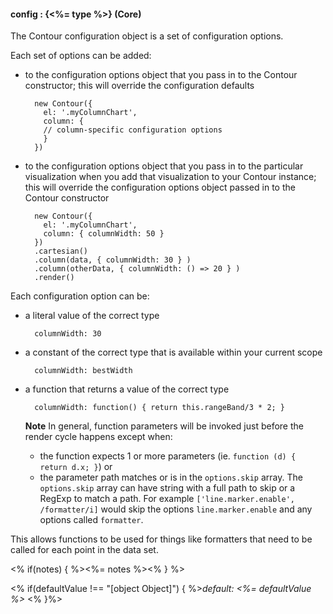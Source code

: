#### **config** : {<%= type %>} (Core)

The Contour configuration object is a set of configuration options.

Each set of options can be added:

* to the configuration options object that you pass in to the Contour constructor; this will override the configuration defaults

		new Contour({
	      el: '.myColumnChart',
	      column: {
	      // column-specific configuration options
	      }
	    })

* to the configuration options object that you pass in to the particular visualization when you add that visualization to your Contour instance; this will override the configuration options object passed in to the Contour constructor

		new Contour({
		  el: '.myColumnChart',
		  column: { columnWidth: 50 }
		})
		.cartesian()
		.column(data, { columnWidth: 30 } )
		.column(otherData, { columnWidth: () => 20 } )
		.render()

Each configuration option can be:

* a literal value of the correct type

		columnWidth: 30

* a constant of the correct type that is available within your current scope

		columnWidth: bestWidth

* a function that returns a value of the correct type

		columnWidth: function() { return this.rangeBand/3 * 2; }

	__Note__ In general, function parameters will be invoked just before the render cycle happens except when:
	* the function expects 1 or more parameters (ie. `function (d) { return d.x; }`) or
	* the parameter path matches or is in  the `options.skip` array. The `options.skip` array can have string with a full path to skip or a RegExp to match a path. For example `['line.marker.enable', /formatter/i]` would skip the options `line.marker.enable` and any options called `formatter`.

This allows functions to be used for things like formatters that need to be called for each point in the data set.

<% if(notes) { %><%= notes %><% } %>

<% if(defaultValue !== "[object Object]") { %>*default: <%= defaultValue %>* <% }%>

